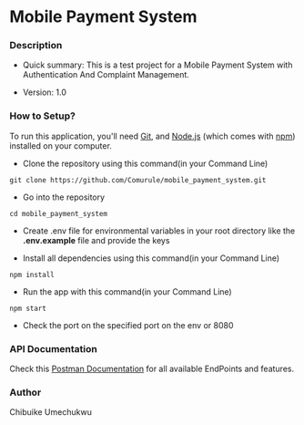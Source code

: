 # Mobile Payment System

### Description ###

* Quick summary:
This is a test project for a Mobile Payment System with Authentication And Complaint Management.

* Version: 
1.0

### How to Setup? ###

To run this application, you'll need 
[Git](https://git-scm.com),  and 
[Node.js](https://nodejs.org/en/download/) (which comes with [npm](http://npmjs.com)) installed on your computer. 

* Clone the repository using this command(in your Command Line)
```
git clone https://github.com/Comurule/mobile_payment_system.git
```

* Go into the repository
```
cd mobile_payment_system
```

* Create .env file for environmental variables in your root directory like the __.env.example__ file and provide the keys 

* Install all dependencies using this command(in your Command Line)
```
npm install
```

* Run the app with this command(in your Command Line)
```
npm start
```

* Check the port on the specified port on the env or 8080

### API Documentation ###

Check this [Postman Documentation](https://documenter.getpostman.com/view/11194465/TVetbRhd) for all available EndPoints and features.

### Author ###

Chibuike Umechukwu